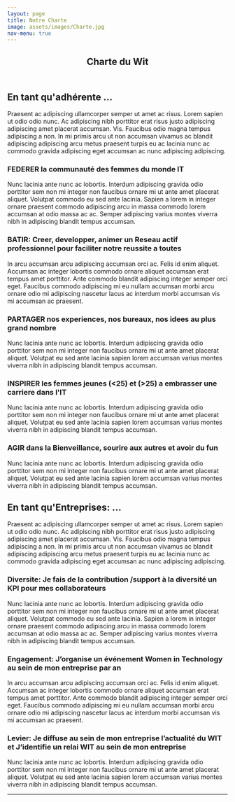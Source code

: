 ```yaml
---
layout: page
title: Notre Charte
image: assets/images/Charte.jpg
nav-menu: true
---
```


<!-- Main -->
<div id="main" class="alt">

<!-- One -->
<section id="one">
	<div class="inner">
		<header class="major">
			<h1>Charte du Wit</h1>
		</header>
		<!-- Content -->
			<div class="row" >
				<h2 id="content">En tant qu'adhérente ...</h2>
				<p>Praesent ac adipiscing ullamcorper semper ut amet ac risus. Lorem sapien ut odio odio nunc. Ac adipiscing nibh porttitor erat risus justo adipiscing adipiscing amet placerat accumsan. Vis. Faucibus odio magna tempus adipiscing a non. In mi primis arcu ut non accumsan vivamus ac blandit adipiscing adipiscing arcu metus praesent turpis eu ac lacinia nunc ac commodo gravida adipiscing eget accumsan ac nunc adipiscing adipiscing.</p>
				<div class="6u 12u$(small)">
					<h3>FEDERER la communauté des femmes du monde IT</h3>
					<p>Nunc lacinia ante nunc ac lobortis. Interdum adipiscing gravida odio porttitor sem non mi integer non faucibus ornare mi ut ante amet placerat aliquet. Volutpat commodo eu sed ante lacinia. Sapien a lorem in integer ornare praesent commodo adipiscing arcu in massa commodo lorem accumsan at odio massa ac ac. Semper adipiscing varius montes viverra nibh in adipiscing blandit tempus accumsan.</p>
				</div>
				<div class="6u$ 12u$(small)">
					<h3>BATIR: Creer, developper, animer un Reseau actif professionnel pour faciliter notre reussite a toutes</h3>
					<p>In arcu accumsan arcu adipiscing accumsan orci ac. Felis id enim aliquet. Accumsan ac integer lobortis commodo ornare aliquet accumsan erat tempus amet porttitor. Ante commodo blandit adipiscing integer semper orci eget. Faucibus commodo adipiscing mi eu nullam accumsan morbi arcu ornare odio mi adipiscing nascetur lacus ac interdum morbi accumsan vis mi accumsan ac praesent.</p>
				</div>
				<!-- Break -->
				<div class="4u 12u$(medium)">
					<h3>PARTAGER nos experiences, nos bureaux, nos idees au plus grand nombre</h3>
					<p>Nunc lacinia ante nunc ac lobortis. Interdum adipiscing gravida odio porttitor sem non mi integer non faucibus ornare mi ut ante amet placerat aliquet. Volutpat eu sed ante lacinia sapien lorem accumsan varius montes viverra nibh in adipiscing blandit tempus accumsan.</p>
				</div>
				<div class="4u 12u$(medium)">
					<h3>INSPIRER les femmes jeunes (<25) et (>25) a embrasser une carriere dans l'IT</h3>
					<p>Nunc lacinia ante nunc ac lobortis. Interdum adipiscing gravida odio porttitor sem non mi integer non faucibus ornare mi ut ante amet placerat aliquet. Volutpat eu sed ante lacinia sapien lorem accumsan varius montes viverra nibh in adipiscing blandit tempus accumsan.</p>
				</div>
				<div class="4u$ 12u$(medium)">
					<h3>AGIR dans la Bienveillance, sourire aux autres  et avoir du fun</h3>
					<p>Nunc lacinia ante nunc ac lobortis. Interdum adipiscing gravida odio porttitor sem non mi integer non faucibus ornare mi ut ante amet placerat aliquet. Volutpat eu sed ante lacinia sapien lorem accumsan varius montes viverra nibh in adipiscing blandit tempus accumsan.</p>
				</div>
				<h2 id="contentEntreprise">En tant qu'Entreprises: ...</h2>
				<p>Praesent ac adipiscing ullamcorper semper ut amet ac risus. Lorem sapien ut odio odio nunc. Ac adipiscing nibh porttitor erat risus justo adipiscing adipiscing amet placerat accumsan. Vis. Faucibus odio magna tempus adipiscing a non. In mi primis arcu ut non accumsan vivamus ac blandit adipiscing adipiscing arcu metus praesent turpis eu ac lacinia nunc ac commodo gravida adipiscing eget accumsan ac nunc adipiscing adipiscing.</p>
				<div class="6u 12u$(small)">
					<h3>Diversite: Je fais de la contribution /support à la diversité un KPI pour mes collaborateurs</h3>
					<p>Nunc lacinia ante nunc ac lobortis. Interdum adipiscing gravida odio porttitor sem non mi integer non faucibus ornare mi ut ante amet placerat aliquet. Volutpat commodo eu sed ante lacinia. Sapien a lorem in integer ornare praesent commodo adipiscing arcu in massa commodo lorem accumsan at odio massa ac ac. Semper adipiscing varius montes viverra nibh in adipiscing blandit tempus accumsan.</p>
				</div>
				<div class="6u$ 12u$(small)">
					<h3>Engagement: J’organise un événement Women in Technology au sein de mon entreprise par an</h3>
					<p>In arcu accumsan arcu adipiscing accumsan orci ac. Felis id enim aliquet. Accumsan ac integer lobortis commodo ornare aliquet accumsan erat tempus amet porttitor. Ante commodo blandit adipiscing integer semper orci eget. Faucibus commodo adipiscing mi eu nullam accumsan morbi arcu ornare odio mi adipiscing nascetur lacus ac interdum morbi accumsan vis mi accumsan ac praesent.</p>
				</div>
				<!-- Break -->
				<div class="4u 12u$(medium)">
					<h3>Levier: Je diffuse au sein de mon entreprise l’actualité du WIT et J’identifie un relai WIT au sein de mon entreprise</h3>
					<p>Nunc lacinia ante nunc ac lobortis. Interdum adipiscing gravida odio porttitor sem non mi integer non faucibus ornare mi ut ante amet placerat aliquet. Volutpat eu sed ante lacinia sapien lorem accumsan varius montes viverra nibh in adipiscing blandit tempus accumsan.</p>
				</div>
			</div>
	</div>
</section>
<hr class="major" />

